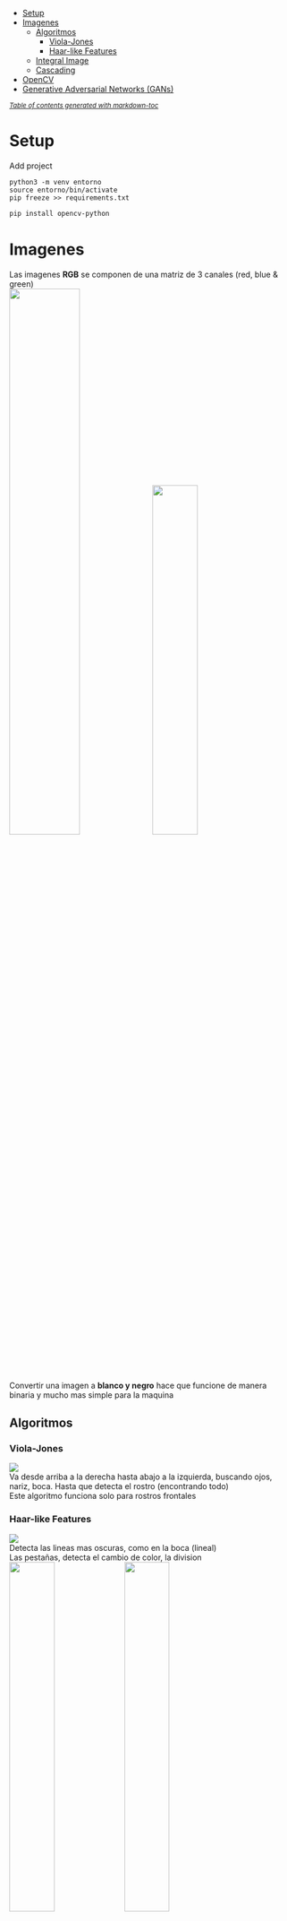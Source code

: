 - [Setup](#setup)
- [Imagenes](#imagenes)
  * [Algoritmos](#algoritmos)
    + [Viola-Jones](#viola-jones)
    + [Haar-like Features](#haar-like-features)
  * [Integral Image](#integral-image)
  * [Cascading](#cascading)
- [OpenCV](#opencv)
- [Generative Adversarial Networks (GANs)](#generative-adversarial-networks--gans-)

<small><i><a href='http://ecotrust-canada.github.io/markdown-toc/'>Table of contents generated with markdown-toc</a></i></small>

# Setup

Add project
```
python3 -m venv entorno
source entorno/bin/activate
pip freeze >> requirements.txt
```

```sh
pip install opencv-python
```

# Imagenes
Las imagenes **RGB** se componen de una matriz de 3 canales (red, blue & green)<br />
<img src="images/1.png" width="50%"/>
<img src="images/2.png" width="40%"/><br />
Convertir una imagen a **blanco y negro** hace que funcione de manera binaria y mucho mas simple para la maquina<br />

## Algoritmos

### Viola-Jones
<img src="images/3.png"/><br />
Va desde arriba a la derecha hasta abajo a la izquierda, buscando ojos, nariz, boca. Hasta que detecta el rostro (encontrando todo)<br />
Este algoritmo funciona solo para rostros frontales<br />

### Haar-like Features
<img src="images/4.png"/><br />
Detecta las lineas mas oscuras, como en la boca (lineal)<br />
Las pestañas, detecta el cambio de color, la division<br />
<img src="images/6.png" width="40%"/>
<img src="images/5.png" width="40%"/><br />
Deteccion de los vaores entre 0 y 1 (escala de grises)<br />
<img src="images/7.png"/><br />
Para calcular que representa el blanco y el negro se calcula la media de los valores<br />
<img src="images/8.png"/><br />

## Integral Image
Es muy costoso hacer una sumatoria de cuadrados para cada uno, por eso utilizamos una imagen integral<br />
Genera matriz sumando los valores hasta la izquierda y hasta arriba<br />
<img src="images/9.png"/><br />
De esta manera solo tenemos que realizar la ecuacion con estos 4 valores, por mas que el cuadro contenga miles de pixels<br />
<img src="images/10.png" width="40%"/>
<img src="images/11.png" width="40%"/><br />
<img src="images/12.png" width="40%"/>
<img src="images/13.png" width="40%"/><br />
<img src="images/14.png"/><br />
<img src="images/15.png"/>

## Cascading 
<img src="images/16.png"/><br />
<img src="images/17.png"/><br />

# OpenCV
OpenCV no utiliza redes neuronales, por eso solo importamos **cv2**, solo utiliza cascade<br />
Es ideal para deteccion facial<br />

# Generative Adversarial Networks (GANs)
Redes generativas de confrontacion 